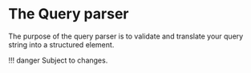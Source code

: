 # The Query parser

The purpose of the query parser is to validate and translate your query string into a structured element.

!!! danger
    Subject to changes.